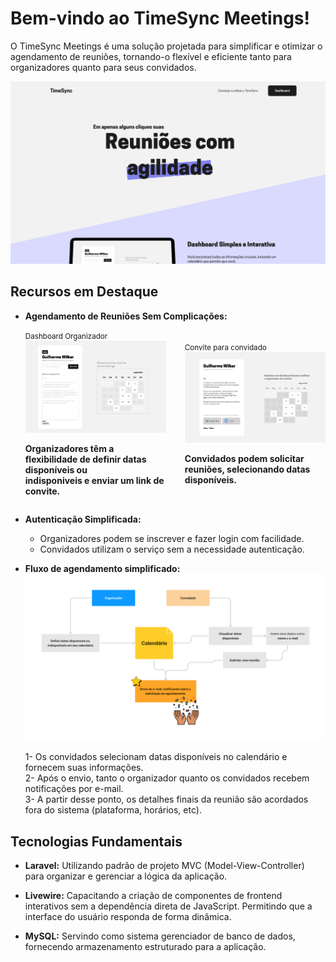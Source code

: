 # Bem-vindo ao TimeSync Meetings!

O TimeSync Meetings é uma solução projetada para simplificar e otimizar o agendamento de reuniões, tornando-o flexível e eficiente tanto para organizadores quanto para seus convidados.

<img style="margin: 0 auto;" src="./public/assets/readme/home.png"/>

## Recursos em Destaque

-   **Agendamento de Reuniões Sem Complicações:**

    <div style="display: flex; align-items:center; gap: 30px;">
     <div>
      <small>Dashboard Organizador</small>
      <img style="margin: 0 auto;" src="./public/assets/readme/dashboard.png"/>
      <p>
       <strong>Organizadores têm a flexibilidade de definir datas disponíveis ou <br>
        indisponiveis e enviar um link de convite.
       </strong>
      </p>  
     </div>

     <div>
      <small>Convite para convidado</small>
      <img style="margin: 0 auto;" src="./public/assets/readme/guestview.png"/>
       <p>
       <strong>
        Convidados podem solicitar reuniões, selecionando datas disponíveis.
       </strong>
       </p>
     </div>
    </div>

-   **Autenticação Simplificada:**

    -   Organizadores podem se inscrever e fazer login com facilidade.
    -   Convidados utilizam o serviço sem a necessidade autenticação.

-   **Fluxo de agendamento simplificado:**
    <img style="width: 800px;" src="./public/assets/readme/TymeSync%20-%20diagrama%20do%20envio%20e-mail.png"/>

    1- Os convidados selecionam datas disponíveis no calendário e fornecem suas informações. <br>
    2- Após o envio, tanto o organizador quanto os convidados recebem notificações por e-mail. <br>
    3- A partir desse ponto, os detalhes finais da reunião são acordados fora do sistema (plataforma, horários, etc). <br>

## Tecnologias Fundamentais

-   **Laravel:** Utilizando padrão de projeto MVC (Model-View-Controller) para organizar e gerenciar a lógica da aplicação.

-   **Livewire:** Capacitando a criação de componentes de frontend interativos sem a dependência direta de JavaScript. Permitindo que a interface do usuário responda de forma dinâmica.

-   **MySQL:** Servindo como sistema gerenciador de banco de dados, fornecendo armazenamento estruturado para a aplicação.
